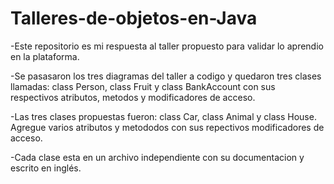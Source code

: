# Talleres-de-objetos-en-Java
-Este repositorio es mi respuesta al taller propuesto para validar lo aprendio en la plataforma.

-Se pasasaron los tres diagramas del taller a codigo y quedaron tres clases llamadas: class Person, class Fruit y class BankAccount con sus respectivos atributos,         metodos y modificadores de acceso.

-Las tres clases propuestas fueron: class Car, class Animal y class House. Agregue varios atributos y metododos con sus repectivos modificadores de acceso.

-Cada clase esta en un archivo independiente con su documentacion y escrito en inglés.
